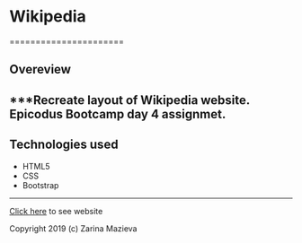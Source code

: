 # Wikipedia
======================
## Overeview
***Recreate layout of Wikipedia website. Epicodus Bootcamp day 4 assignmet.
-----------------------
## Technologies used
- HTML5
- CSS
- Bootstrap
-----------------------
[Click here](https://zmazieva78.github.io/wikipedia/.) to see website

Copyright 2019 (c) Zarina Mazieva
